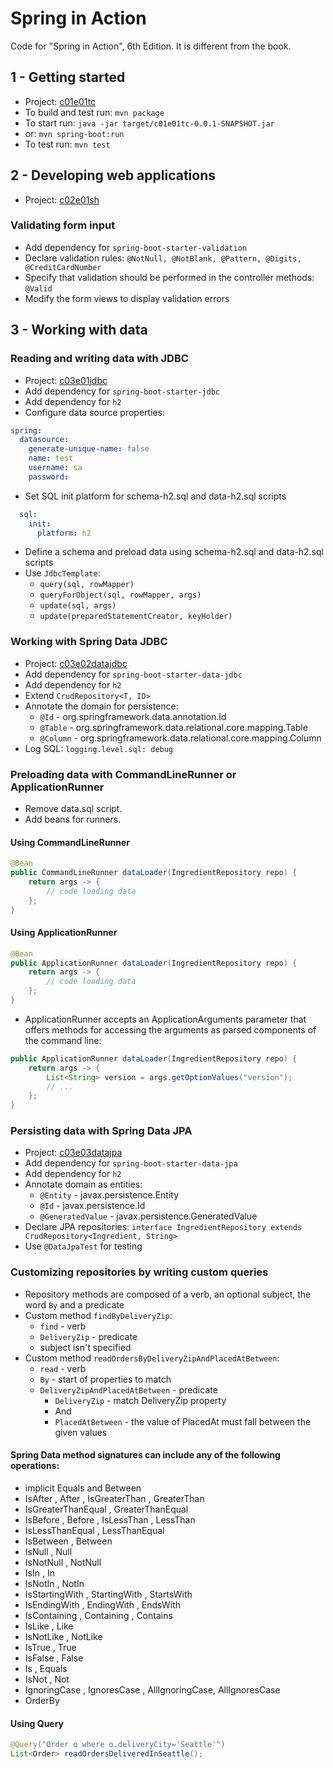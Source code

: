 # Spring in Action
Code for "Spring in Action", 6th Edition.
It is different from the book.

## 1 - Getting started
* Project: [c01e01tc](c01e01tc)
* To build and test run: `mvn package`
* To start run: `java -jar target/c01e01tc-0.0.1-SNAPSHOT.jar `
* or: `mvn spring-boot:run`
* To test run: `mvn test`

## 2 - Developing web applications
* Project: [c02e01sh](c02e01sh)

### Validating form input
* Add dependency for `spring-boot-starter-validation`
* Declare validation rules: `@NotNull, @NotBlank, @Pattern, @Digits, @CreditCardNumber`
* Specify that validation should be performed in the controller methods: `@Valid`
* Modify the form views to display validation errors

## 3 - Working with data

### Reading and writing data with JDBC
* Project: [c03e01jdbc](c03e01jdbc)
* Add dependency for `spring-boot-starter-jdbc`
* Add dependency for `h2`
* Configure data source properties:
```yaml
spring:
  datasource:
    generate-unique-name: false
    name: test
    username: sa
    password:
```
* Set SQL init platform for schema-h2.sql and data-h2.sql scripts
```yaml
  sql:
    init:
      platform: h2
```
* Define a schema and preload data using schema-h2.sql and data-h2.sql scripts
* Use `JdbcTemplate`:
    * `query(sql, rowMapper)`
    * `queryForObject(sql, rowMapper, args)`
    * `update(sql, args)`
    * `update(preparedStatementCreator, keyHolder)`

### Working with Spring Data JDBC
* Project: [c03e02datajdbc](c03e02datajdbc)
* Add dependency for `spring-boot-starter-data-jdbc`
* Add dependency for `h2`
* Extend `CrudRepository<T, ID>`
* Annotate the domain for persistence: 
    * `@Id` - org.springframework.data.annotation.Id
    * `@Table` - org.springframework.data.relational.core.mapping.Table
    * `@Column` - org.springframework.data.relational.core.mapping.Column
* Log SQL: `logging.level.sql: debug`

### Preloading data with CommandLineRunner or ApplicationRunner
* Remove data.sql script.
* Add beans for runners.

#### Using CommandLineRunner
```java
@Bean
public CommandLineRunner dataLoader(IngredientRepository repo) {
    return args -> {
        // code loading data
    };
}
```

#### Using ApplicationRunner
```java
@Bean
public ApplicationRunner dataLoader(IngredientRepository repo) {
    return args -> {
        // code loading data
    };
}
```
* ApplicationRunner accepts an ApplicationArguments parameter that offers methods for accessing the arguments 
as parsed components of the command line:
```java
public ApplicationRunner dataLoader(IngredientRepository repo) {
    return args -> {
        List<String> version = args.getOptionValues("version");
        // ...
    };
}
```

### Persisting data with Spring Data JPA
* Project: [c03e03datajpa](c03e03datajpa)
* Add dependency for `spring-boot-starter-data-jpa`
* Add dependency for `h2`
* Annotate domain as entities: 
    * `@Entity` - javax.persistence.Entity
    * `@Id` - javax.persistence.Id
    * `@GeneratedValue` - javax.persistence.GeneratedValue
* Declare JPA repositories: `interface IngredientRepository extends CrudRepository<Ingredient, String>`
* Use `@DataJpaTest` for testing

### Customizing repositories by writing custom queries
* Repository methods are composed of a verb, an optional subject, the word `By` and a predicate
* Custom method `findByDeliveryZip`:
    * `find` - verb
    * `DeliveryZip` - predicate
    * subject isn't specified
* Custom method `readOrdersByDeliveryZipAndPlacedAtBetween`:
    * `read` - verb
    * `By` - start of properties to match
    * `DeliveryZipAndPlacedAtBetween` - predicate
        * `DeliveryZip` - match DeliveryZip property
        * And
        * `PlacedAtBetween` - the value of PlacedAt must fall between the given values

#### Spring Data method signatures can include any of the following operations:
* implicit Equals and Between
* IsAfter , After , IsGreaterThan , GreaterThan
* IsGreaterThanEqual , GreaterThanEqual
* IsBefore , Before , IsLessThan , LessThan
* IsLessThanEqual , LessThanEqual
* IsBetween , Between
* IsNull , Null
* IsNotNull , NotNull
* IsIn , In
* IsNotIn , NotIn
* IsStartingWith , StartingWith , StartsWith
* IsEndingWith , EndingWith , EndsWith
* IsContaining , Containing , Contains
* IsLike , Like
* IsNotLike , NotLike
* IsTrue , True
* IsFalse , False
* Is , Equals
* IsNot , Not
* IgnoringCase , IgnoresCase , AllIgnoringCase, AllIgnoresCase
* OrderBy

#### Using Query
```java
@Query("Order o where o.deliveryCity='Seattle'")
List<Order> readOrdersDeliveredInSeattle();
```
